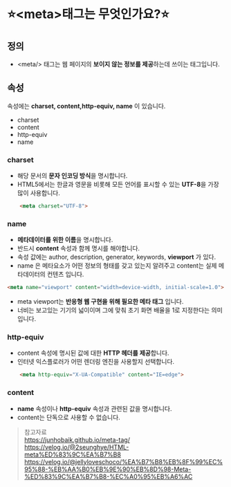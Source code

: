 # ⭐\<meta>태그는 무엇인가요?⭐

## 정의
- \<meta/> 태그는 웹 페이지의 **보이지 않는 정보를 제공**하는데 쓰이는 태그입니다.


## 속성
속성에는 **charset, content,http-equiv, name** 이 있습니다.
- charset
- content
- http-equiv
- name

### charset
- 해당 문서의 **문자 인코딩 방식**을 명시합니다.
- HTML5에서는 한글과 영문을 비롯해 모든 언어를 표시할 수 있는 **UTF-8**을 가장 많이 사용합니다.  

```html
    <meta charset="UTF-8">
```

  
### name
- **메타데이터를 위한 이름**을 명시합니다.
- 반드시 **content** 속성과 함께 명시를 해야합니다.
- 속성 값에는 author, description, generator, keywords, **viewport** 가 있다.
- name 은 메타요소가 어떤 정보의 형태를 갖고 있는지 알려주고 content는 실제 메타데이터의 컨텐츠 입니다.
```html
<meta name="viewport" content="width=device-width, initial-scale=1.0">
```
- meta viewport는 **반응형 웹 구현을 위해 필요한 메타 태그** 입니다.
- 너비는 보고있는 기기의 넓이이며 그에 맞춰 초기 화면 배율을 1로 지정한다는 의미입니다.


### http-equiv
- content 속성에 명시된 값에 대한 **HTTP 헤더를 제공**합니다.
- 인터넷 익스플로러가 어떤 렌더링 엔진을 사용할지 선택합니다.

```html
    <meta http-equiv="X-UA-Compatible" content="IE=edge">
```
### content
- **name** 속성이나 **http-equiv** 속성과 관련된 값을 명시합니다.
- content는 단독으로 사용할 수 없습니다.

> 참고자료   
>   https://junhobaik.github.io/meta-tag/  
>   https://velog.io/@2seunghye/HTML-meta%ED%83%9C%EA%B7%B8  
>   https://velog.io/@jellyloveschoco/%EA%B7%B8%EB%8F%99%EC%95%88-%EB%AA%B0%EB%9E%90%EB%8D%98-Meta-%ED%83%9C%EA%B7%B8-%EC%A0%95%EB%A6%AC  
